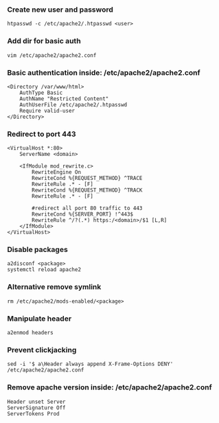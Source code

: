 ### Create new user and password
```
htpasswd -c /etc/apache2/.htpasswd <user>
```

### Add dir for basic auth
```
vim /etc/apache2/apache2.conf
```

### Basic authentication inside: /etc/apache2/apache2.conf
```
<Directory /var/www/html>
    AuthType Basic
    AuthName "Restricted Content"
    AuthUserFile /etc/apache2/.htpasswd
    Require valid-user
</Directory>
```

### Redirect to port 443
```
<VirtualHost *:80>
    ServerName <domain>

    <IfModule mod_rewrite.c>
        RewriteEngine On
        RewriteCond %{REQUEST_METHOD} ^TRACE
        RewriteRule .* - [F]
        RewriteCond %{REQUEST_METHOD} ^TRACK
        RewriteRule .* - [F]

        #redirect all port 80 traffic to 443
        RewriteCond %{SERVER_PORT} !^443$
        RewriteRule ^/?(.*) https:/<domain>/$1 [L,R]
    </IfModule>
</VirtualHost>
```

### Disable packages
```
a2disconf <package>
systemctl reload apache2
```

### Alternative remove symlink
```
rm /etc/apache2/mods-enabled/<package>
```

### Manipulate header
```
a2enmod headers
```

### Prevent clickjacking
```
sed -i '$ a\Header always append X-Frame-Options DENY' /etc/apache2/apache2.conf
```

### Remove apache version inside: /etc/apache2/apache2.conf
```
Header unset Server
ServerSignature Off
ServerTokens Prod
```

